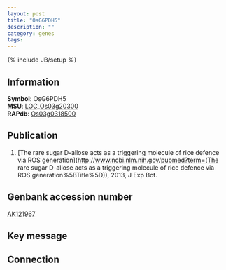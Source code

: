 ```yaml
---
layout: post
title: "OsG6PDH5"
description: ""
category: genes
tags: 
---
```

{% include JB/setup %}

## Information
__Symbol__: OsG6PDH5  
__MSU__: [LOC_Os03g20300](http://rice.plantbiology.msu.edu/cgi-bin/ORF_infopage.cgi?orf=LOC_Os03g20300)  
__RAPdb__: [Os03g0318500](http://rapdb.dna.affrc.go.jp/viewer/gbrowse_details/irgsp1?name=Os03g0318500)  

## Publication
1. [The rare sugar D-allose acts as a triggering molecule of rice defence via ROS generation](http://www.ncbi.nlm.nih.gov/pubmed?term=(The rare sugar D-allose acts as a triggering molecule of rice defence via ROS generation%5BTitle%5D)), 2013, J Exp Bot.

## Genbank accession number
[AK121967](http://www.ncbi.nlm.nih.gov/nuccore/AK121967)

## Key message

## Connection


